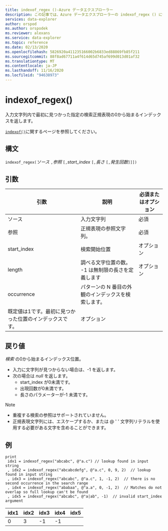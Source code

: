 ```yaml
---
title: indexof_regex ()-Azure データエクスプローラー
description: この記事では、Azure データエクスプローラーの indexof_regex () について説明します。
services: data-explorer
author: orspod
ms.author: orspodek
ms.reviewer: alexans
ms.service: data-explorer
ms.topic: reference
ms.date: 02/13/2020
ms.openlocfilehash: 5826920a411235166002b6833ed88869fb85f211
ms.sourcegitcommit: 88f8ad67711a4f614d65d745af699d013d01af32
ms.translationtype: MT
ms.contentlocale: ja-JP
ms.lasthandoff: 11/16/2020
ms.locfileid: "94638973"
---
```

# <a name="indexof_regex"></a>indexof_regex()

入力文字列内で最初に見つかった指定の検索正規表現の0から始まるインデックスを返します。

[`indexof()`](indexoffunction.md)に関するページを参照してください。

## <a name="syntax"></a>構文

`indexof_regex(`*ソース* `,`*参照* `[,`*start_index* `[,`*長さ* `[,`*発生回数*`]]])`

## <a name="arguments"></a>引数

|引数     | 説明                                     |必須またはオプション|
|--------------|-------------------------------------------------|--------------------|
|ソース        | 入力文字列                                    |必須            |
|参照        | 正規表現の参照文字列。               |必須            |
|start_index   | 検索開始位置                           |オプション            |
|length        | 調べる文字位置の数。 -1 は無制限の長さを定義します |オプション            |
|occurrence    | パターンの N 番目の外観のインデックスを検索します。 
                 既定値は1です。最初に見つかった位置のインデックスです。 |オプション            |

## <a name="returns"></a>戻り値

*検索* の0から始まるインデックス位置。

* 入力に文字列が見つからない場合は、-1 を返します。
* 次の場合は *null* を返します。
     * start_index が0未満です。
     * 出現回数が0未満です。
     * 長さのパラメーターが-1 未満です。

> [!NOTE]
- 重複する検索の参照はサポートされていません。
- 正規表現文字列には、エスケープするか、または @ ' ' 文字列リテラルを使用する必要がある文字を含めることができます。

## <a name="examples"></a>例

```kusto
print
 idx1 = indexof_regex("abcabc", @"a.c") // lookup found in input string
 , idx2 = indexof_regex("abcabcdefg", @"a.c", 0, 9, 2)  // lookup found in input string
 , idx3 = indexof_regex("abcabc", @"a.c", 1, -1, 2)  // there is no second occurrence in the search range
 , idx4 = indexof_regex("ababaa", @"a.a", 0, -1, 2)  // Matches do not overlap so full lookup can't be found
 , idx5 = indexof_regex("abcabc", @"a|ab", -1)  // invalid start_index argument
```

|idx1|idx2|idx3|idx4|idx5|
|----|----|----|----|----|
|0   |3   |-1  |-1  |    |
